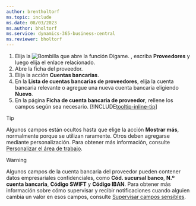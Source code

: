 ```yaml
---
author: brentholtorf
ms.topic: include
ms.date: 08/03/2023
ms.author: bholtorf
ms.service: dynamics-365-business-central
ms.reviewer: bholtorf
---
```


1. Elija la ![Bombilla que abre la función Dígame.](../media/ui-search/search_small.png "Dígame qué desea hacer") , escriba **Proveedores** y luego elija el enlace relacionado.
2. Abre la ficha del proveedor.
3. Elija la acción **Cuentas bancarias**.
4. En la **Lista de cuentas bancarias de proveedores**, elija la cuenta bancaria relevante o agregue una nueva cuenta bancaria eligiendo **Nuevo**.
5. En la página **Ficha de cuenta bancaria de proveedor**, rellene los campos según sea necesario. [!INCLUDE[tooltip-inline-tip](../includes/tooltip-inline-tip_md.md)]

> [!TIP]
> Algunos campos están ocultos hasta que elige la acción **Mostrar más**, normalmente porque se utilizan raramente. Otros deben agregarse mediante personalización. Para obtener más información, consulte [Personalizar el área de trabajo](../ui-personalization-user.md).

> [!WARNING]
> Algunos campos de la cuenta bancaria del proveedor pueden contener datos empresariales confidenciales, como **Cód. sucursal banco**, **N.º cuenta bancaria**, **Código SWIFT** y **Código IBAN**. Para obtener más información sobre cómo supervisar y recibir notificaciones cuando alguien cambia un valor en esos campos, consulte [Supervisar campos sensibles](../across-log-changes.md#monitor-sensitive-fields).
